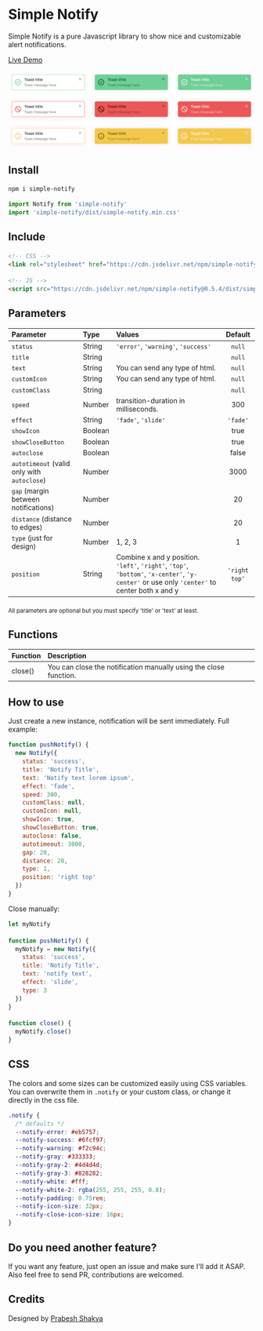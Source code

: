 # Simple Notify

Simple Notify is a pure Javascript library to show nice and customizable alert notifications.

[Live Demo](https://dgknca.github.io/simple-notify/)

![](./demo/assets/types.png)

## Install

```bash
npm i simple-notify
```

```js
import Notify from 'simple-notify'
import 'simple-notify/dist/simple-notify.min.css'
```

## Include

```html
<!-- CSS -->
<link rel="stylesheet" href="https://cdn.jsdelivr.net/npm/simple-notify@0.5.4/dist/simple-notify.min.css" />

<!-- JS -->
<script src="https://cdn.jsdelivr.net/npm/simple-notify@0.5.4/dist/simple-notify.min.js"></script>
```

## Parameters

| Parameter                                   | Type    | Values                                                                                                                                       |    Default    |
| :------------------------------------------ | :------ | :------------------------------------------------------------------------------------------------------------------------------------------- | :-----------: |
| `status`                                    | String  | `'error'`, `'warning'`, `'success'`                                                                                                          |    `null`     |
| `title`                                     | String  |                                                                                                                                              |    `null`     |
| `text`                                      | String  | You can send any type of html.                                                                                                               |    `null`     |
| `customIcon`                                | String  | You can send any type of html.                                                                                                               |    `null`     |
| `customClass`                               | String  |                                                                                                                                              |    `null`     |
| `speed`                                     | Number  | transition-duration in milliseconds.                                                                                                         |      300      |
| `effect`                                    | String  | `'fade'`, `'slide'`                                                                                                                          |   `'fade'`    |
| `showIcon`                                  | Boolean |                                                                                                                                              |     true      |
| `showCloseButton`                           | Boolean |                                                                                                                                              |     true      |
| `autoclose`                                 | Boolean |                                                                                                                                              |     false     |
| `autotimeout` (valid only with `autoclose`) | Number  |                                                                                                                                              |     3000      |
| `gap` (margin between notifications)        | Number  |                                                                                                                                              |      20       |
| `distance` (distance to edges)              | Number  |                                                                                                                                              |      20       |
| `type` (just for design)                    | Number  | 1, 2, 3                                                                                                                                      |       1       |
| `position`                                  | String  | Combine x and y position. `'left'`, `'right'`, `'top'`, `'bottom'`, `'x-center'`, `'y-center'` or use only `'center'` to center both x and y | `'right top'` |

<sub>All parameters are optional but you must specify 'title' or 'text' at least.</sub>

## Functions

| Function | Description                                                       |
| :------- | :---------------------------------------------------------------- |
| close()  | You can close the notification manually using the close function. |

## How to use

Just create a new instance, notification will be sent immediately. Full example:

```js
function pushNotify() {
  new Notify({
    status: 'success',
    title: 'Notify Title',
    text: 'Notify text lorem ipsum',
    effect: 'fade',
    speed: 300,
    customClass: null,
    customIcon: null,
    showIcon: true,
    showCloseButton: true,
    autoclose: false,
    autotimeout: 3000,
    gap: 20,
    distance: 20,
    type: 1,
    position: 'right top'
  })
}
```

Close manually:

```js
let myNotify

function pushNotify() {
  myNotify = new Notify({
    status: 'success',
    title: 'Notify Title',
    text: 'notify text',
    effect: 'slide',
    type: 3
  })
}

function close() {
  myNotify.close()
}
```

## CSS

The colors and some sizes can be customized easily using CSS variables. You can overwrite them in `.notify` or your custom class, or change it directly in the css file.

```css
.notify {
  /* defaults */
  --notify-error: #eb5757;
  --notify-success: #6fcf97;
  --notify-warning: #f2c94c;
  --notify-gray: #333333;
  --notify-gray-2: #4d4d4d;
  --notify-gray-3: #828282;
  --notify-white: #fff;
  --notify-white-2: rgba(255, 255, 255, 0.8);
  --notify-padding: 0.75rem;
  --notify-icon-size: 32px;
  --notify-close-icon-size: 16px;
}
```

## Do you need another feature?

If you want any feature, just open an issue and make sure I'll add it ASAP. Also feel free to send PR, contributions are welcomed.

## Credits

Designed by [Prabesh Shakya](https://www.figma.com/@prabesh)

